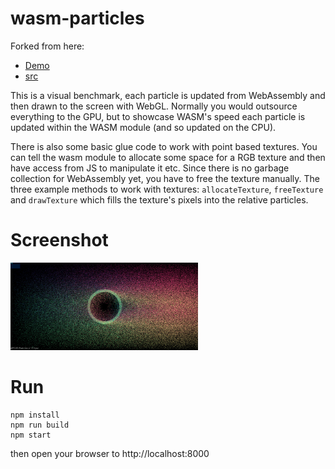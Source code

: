 # wasm-particles

Forked from here:

* [Demo](https://maierfelix.github.io/wasm-particles/static)
* [src](https://github.com/maierfelix/wasm-particles)

This is a visual benchmark, each particle is updated from WebAssembly and then drawn to the screen with WebGL. Normally you would outsource everything to the GPU, but to showcase WASM's speed each particle is updated within the WASM module (and so updated on the CPU).

There is also some basic glue code to work with point based textures. You can tell the wasm module to allocate some space for a RGB texture and then have access from JS to manipulate it etc. Since there is no garbage collection for WebAssembly yet, you have to free the texture manually. The three example methods to work with textures: ``allocateTexture``, ``freeTexture`` and ``drawTexture`` which fills the texture's pixels into the relative particles.

# Screenshot

<img alt='screenshot' title='screenshot' src="screenshot.jpg" width='300px'>

# Run
```
npm install
npm run build
npm start
```
then open your browser to http://localhost:8000

